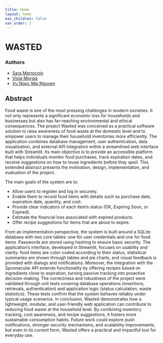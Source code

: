 ```yaml
---
title: Home
layout: home
has_children: false
nav_order: 1
---
```


# WASTED

### Authors

- [Sara Marrocolo](mailto:sara.marrocolo@studio.unibo.it)
- [Viola Morgia](mailto:viola.morgia@studio.unibo.it)
- [Vu Ngoc Mai Nguyen](mailto:vungocngocmai.nguyen@studio.unibo.it)
## Abstract

Food waste is one of the most pressing challenges in modern societies. It not only represents a significant economic loss for households and businesses but also has far-reaching environmental and ethical consequences. The project Wasted was conceived as a practical software solution to raise awareness of food waste at the domestic level and to empower users to manage their household inventories more efficiently. The application combines database management, user authentication, data visualization, and external API integration within a streamlined web interface built with Streamlit. Its main objective is to provide an accessible platform that helps individuals monitor food purchases, track expiration dates, and receive suggestions on how to reuse ingredients before they spoil. This extended abstract presents the motivation, design, implementation, and evaluation of the project.

The main goals of the system are to:
* Allow users to register and log in securely.
* Enable them to record food items with details such as purchase date, expiration date, quantity, and cost.
* Provide clear indicators of each item’s status (OK, Expiring Soon, or Expired).
* Estimate the financial loss associated with expired products.
* Offer recipe suggestions for items that are about to expire.

From an implementation perspective, the system is built around a SQLite database with two core tables: one for user credentials and one for food items. Passwords are stored using hashing to ensure basic security. The application’s interface, developed in Streamlit, focuses on usability and clarity: food items are color-coded according to their status, statistical summaries are shown through tables and pie charts, and visual feedback is provided with dialogs and notifications. Moreover, the integration with the Spoonacular API extends functionality by offering recipes based on ingredients close to expiration, turning passive tracking into proactive decision-making.
The correctness and robustness of the project were validated through unit tests covering database operations (insertions, retrievals, authentication) and application logic (status calculation, waste statistics). These tests confirm that the system behaves reliably under typical usage scenarios.
In conclusion, Wasted demonstrates how a lightweight, modular, and user-friendly web application can contribute to reducing food waste at the household level. By combining inventory tracking, cost awareness, and recipe suggestions, it fosters more sustainable consumption habits. Future work could explore push notifications, stronger security mechanisms, and scalability improvements, but even in its current form, Wasted offers a practical and impactful tool for everyday use.